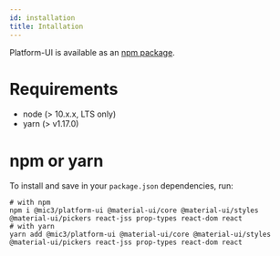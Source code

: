 ```yaml
---
id: installation
title: Intallation
---
```


Platform-UI is available as an [npm package](https://www.npmjs.com/package/@mic3/platform-ui).

# Requirements

- node (> 10.x.x, LTS only)
- yarn (> v1.17.0)

# npm or yarn

To install and save in your `package.json` dependencies, run:

```shell
# with npm
npm i @mic3/platform-ui @material-ui/core @material-ui/styles @material-ui/pickers react-jss prop-types react-dom react
# with yarn
yarn add @mic3/platform-ui @material-ui/core @material-ui/styles @material-ui/pickers react-jss prop-types react-dom react
```
